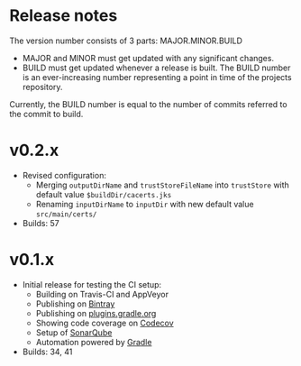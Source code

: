 # Release notes

The version number consists of 3 parts: MAJOR.MINOR.BUILD
* MAJOR and MINOR must get updated with any significant changes.
* BUILD must get updated whenever a release is built. The BUILD number is an ever-increasing number representing a point in time of the projects repository.

Currently, the BUILD number is equal to the number of commits referred to the commit to build. 

# v0.2.x
* Revised configuration:
  * Merging `outputDirName` and `trustStoreFileName` into `trustStore` with default value `$buildDir/cacerts.jks`
  * Renaming `inputDirName` to `inputDir` with new default value `src/main/certs/`
* Builds: 57

# v0.1.x
* Initial release for testing the CI setup:
  * Building on Travis-CI and AppVeyor
  * Publishing on [Bintray](https://bintray.com/chkpnt/maven/truststorebuilder-gradle-plugin/view)
  * Publishing on [plugins.gradle.org](https://plugins.gradle.org/plugin/de.chkpnt.truststorebuilder)
  * Showing code coverage on [Codecov](https://codecov.io/github/chkpnt/truststorebuilder-gradle-plugin)
  * Setup of [SonarQube](https://sonar.chkpnt.de/dashboard?id=de.chkpnt%3Atruststorebuilder-gradle-plugin)
  * Automation powered by [Gradle](build.gradle) 
* Builds: 34, 41
